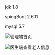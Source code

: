 jdk 1.8

spingBoot 2.6.11

mysql 5.7

![管理端首页](D:\Git\Git\smart-elderly-care\项目效果\管理端首页.jpg)

![医生端查看老人信息](D:\Git\Git\smart-elderly-care\项目效果\医生端查看老人信息.png)